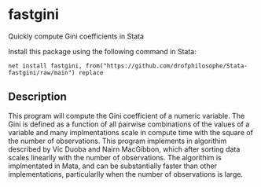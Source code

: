 # fastgini
 Quickly compute Gini coefficients in Stata
 
 Install this package using the following command in Stata:
 
 `net install fastgini, from("https://github.com/drofphilosophe/Stata-fastgini/raw/main") replace`
 
 ## Description
 This program will compute the Gini coefficient of a numeric variable. The Gini is defined as a function of all pairwise combinations 
 of the values of a variable and many implmentations scale in compute time with the square of the number of observations. This program
 implements in algorithim described by Vic Duoba and Nairn MacGibbon, which after sorting data scales linearlly with the number of 
 observations. The algorithim is implmentated in Mata, and can be substantially faster than other implementations, particularlly 
 when the number of observations is large. 
 
